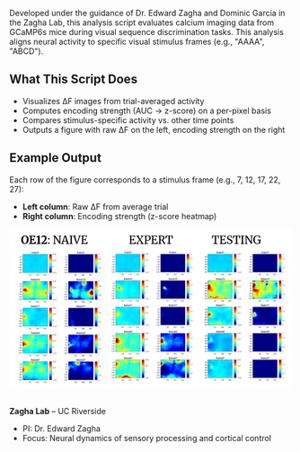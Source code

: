 Developed under the guidance of Dr. Edward Zagha and Dominic Garcia in the Zagha Lab, this analysis script evaluates calcium imaging data from GCaMP6s mice during visual sequence discrimination tasks. This analysis aligns neural activity to specific visual stimulus frames (e.g., "AAAA", "ABCD").

## What This Script Does

- Visualizes ΔF images from trial-averaged activity
- Computes encoding strength (AUC → z-score) on a per-pixel basis
- Compares stimulus-specific activity vs. other time points
- Outputs a figure with raw ΔF on the left, encoding strength on the right
  
## Example Output

Each row of the figure corresponds to a stimulus frame (e.g., 7, 12, 17, 22, 27):

- **Left column**: Raw ΔF from average trial
- **Right column**: Encoding strength (z-score heatmap)

![Encoding Output](./Encoding_Example.png)

##

**Zagha Lab** – UC Riverside
- PI: Dr. Edward Zagha
- Focus: Neural dynamics of sensory processing and cortical control

